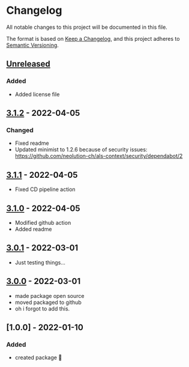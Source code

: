 # Changelog

All notable changes to this project will be documented in this file.

The format is based on [Keep a Changelog](https://keepachangelog.com/en/1.0.0/),
and this project adheres to [Semantic Versioning](https://semver.org/spec/v2.0.0.html).

## [Unreleased]

### Added

-   Added license file

## [3.1.2] - 2022-04-05

### Changed

-   Fixed readme
-   Updated minimist to 1.2.6 because of security issues: <https://github.com/neolution-ch/als-context/security/dependabot/2>

## [3.1.1] - 2022-04-05

-   Fixed CD pipeline action

## [3.1.0] - 2022-04-05

-   Modified github action
-   Added readme

## [3.0.1] - 2022-03-01

-   Just testing things...

## [3.0.0] - 2022-03-01

-   made package open source
-   moved packaged to github
-   oh i forgot to add this.

## [1.0.0] - 2022-01-10

### Added

-   created package :tada: 

[Unreleased]: https://github.com/neolution-ch/als-context/compare/3.1.2...HEAD

[3.1.2]: https://github.com/neolution-ch/als-context/compare/3.1.1...3.1.2

[3.1.1]: https://github.com/neolution-ch/als-context/compare/3.1.0...3.1.1

[3.1.0]: https://github.com/neolution-ch/als-context/compare/3.0.1...3.1.0

[3.0.1]: https://github.com/neolution-ch/als-context/compare/3.0.0...3.0.1

[3.0.0]: https://github.com/neolution-ch/als-context/compare/1.0.0...3.0.0
